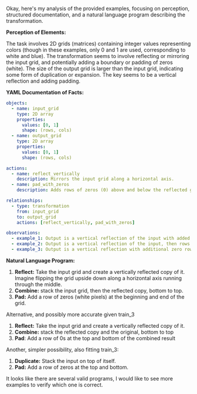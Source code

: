 Okay, here's my analysis of the provided examples, focusing on perception, structured documentation, and a natural language program describing the transformation.

**Perception of Elements:**

The task involves 2D grids (matrices) containing integer values representing colors (though in these examples, only 0 and 1 are used, corresponding to white and blue). The transformation seems to involve reflecting or mirroring the input grid, and potentially adding a boundary or padding of zeros (white). The size of the output grid is larger than the input grid, indicating some form of duplication or expansion. The key seems to be a vertical reflection and adding padding.

**YAML Documentation of Facts:**


```yaml
objects:
  - name: input_grid
    type: 2D array
    properties:
      values: [0, 1]
      shape: (rows, cols)
  - name: output_grid
    type: 2D array
    properties:
      values: [0, 1]
      shape: (rows, cols)

actions:
  - name: reflect_vertically
    description: Mirrors the input grid along a horizontal axis.
  - name: pad_with_zeros
    description: Adds rows of zeros (0) above and below the reflected grid, creating a frame or border.

relationships:
  - type: transformation
    from: input_grid
    to: output_grid
    actions: [reflect_vertically, pad_with_zeros]

observations:
  - example_1: Output is a vertical reflection of the input with added rows of 0s above and below.
  - example_2: Output is a vertical reflection of the input, then rows of zeros are added.
  - example_3: Output is a vertical reflection with additional zero rows.
```


**Natural Language Program:**

1. **Reflect:** Take the input grid and create a vertically reflected copy of it. Imagine flipping the grid upside down along a horizontal axis running through the middle.
2. **Combine:** stack the input grid, then the reflected copy, bottom to top.
3. **Pad:** Add a row of zeros (white pixels) at the beginning and end of the grid.

Alternative, and possibly more accurate given train_3

1.  **Reflect:** Take the input grid and create a vertically reflected copy of it.
2. **Combine:** stack the reflected copy and the original, bottom to top
3. **Pad**: Add a row of 0s at the top and bottom of the combined result

Another, simpler possibility, also fitting train_3:

1.  **Duplicate:** Stack the input on top of itself.
2.  **Pad:** Add a row of zeros at the top and bottom.

It looks like there are several valid programs, I would like to see more examples to verify which one is correct.
